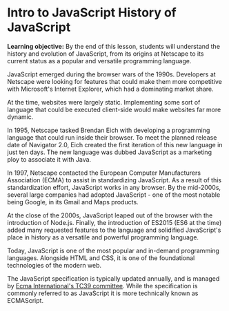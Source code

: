 <h1>
  <span class="headline">Intro to JavaScript</span>
  <span class="subhead">History of JavaScript</span>
</h1>

**Learning objective:** By the end of this lesson, students will understand the history and evolution of JavaScript, from its origins at Netscape to its current status as a popular and versatile programming language.

JavaScript emerged during the browser wars of the 1990s. Developers at Netscape were looking for features that could make them more competitive with Microsoft's Internet Explorer, which had a dominating market share.

At the time, websites were largely static. Implementing some sort of language that could be executed client-side would make websites far more dynamic.

In 1995, Netscape tasked Brendan Eich with developing a programming language that could run inside their browser. To meet the planned release date of Navigator 2.0, Eich created the first iteration of this new language in just ten days. The new language was dubbed JavaScript as a marketing ploy to associate it with Java.

In 1997, Netscape contacted the European Computer Manufacturers Association (ECMA) to assist in standardizing JavaScript. As a result of this standardization effort, JavaScript works in any browser. By the mid-2000s, several large companies had adopted JavaScript - one of the most notable being Google, in its Gmail and Maps products.

At the close of the 2000s, JavaScript leaped out of the browser with the introduction of Node.js. Finally, the introduction of ES2015 (ES6 at the time) added many requested features to the language and solidified JavaScript's place in history as a versatile and powerful programming language.

Today, JavaScript is one of the most popular and in-demand programming languages. Alongside HTML and CSS, it is one of the foundational technologies of the modern web.

The JavaScript specification is typically updated annually, and is managed by [Ecma International's TC39 committee](https://www.ecma-international.org/technical-committees/tc39/?tab=general). While the specification is commonly referred to as JavaScript it is more technically known as ECMAScript.
